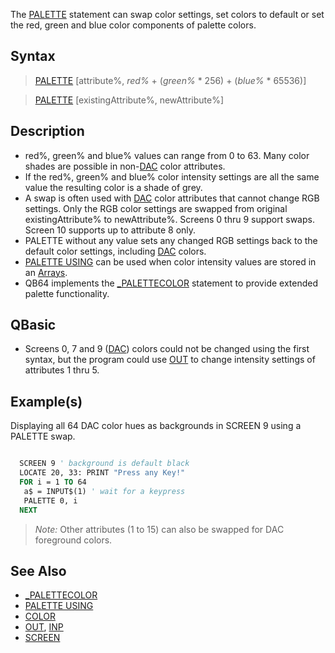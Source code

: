 The [PALETTE](PALETTE) statement can swap color settings, set colors to default or set the red, green and blue color components of palette colors.

## Syntax

>  [PALETTE](PALETTE) [attribute%, *red%* + (*green%* * 256) + (*blue%* * 65536)]

>  [PALETTE](PALETTE) [existingAttribute%, newAttribute%]

## Description

* red%, green% and blue% values can range from 0 to 63. Many color shades are possible in non-[DAC](DAC) color attributes.
* If the red%, green% and blue% color intensity settings are all the same value the resulting color is a shade of grey.
* A swap is often used with [DAC](DAC) color attributes that cannot change RGB settings. Only the RGB color settings are swapped from original existingAttribute% to newAttribute%. Screens 0 thru 9 support swaps. Screen 10 supports up to attribute 8 only.
* PALETTE without any value sets any changed RGB settings back to the default color settings, including [DAC](DAC) colors.
* [PALETTE USING](PALETTE-USING) can be used when color intensity values are stored in an [Arrays](Arrays).
* QB64 implements the [_PALETTECOLOR](_PALETTECOLOR) statement to provide extended palette functionality.

## QBasic

* Screens 0, 7 and 9 ([DAC](DAC)) colors could not be changed using the first syntax, but the program could use [OUT](OUT) to change intensity settings of attributes 1 thru 5.

## Example(s)

Displaying all 64 DAC color hues as backgrounds in SCREEN 9 using a PALETTE swap.

```vb

  SCREEN 9 ' background is default black
  LOCATE 20, 33: PRINT "Press any Key!"  
  FOR i = 1 TO 64
   a$ = INPUT$(1) ' wait for a keypress
   PALETTE 0, i
  NEXT 

```

> *Note:* Other attributes (1 to 15) can also be swapped for DAC foreground colors.

## See Also

* [_PALETTECOLOR](_PALETTECOLOR)
* [PALETTE USING](PALETTE-USING)
* [COLOR](COLOR)
* [OUT](OUT), [INP](INP)
* [SCREEN](SCREEN)
